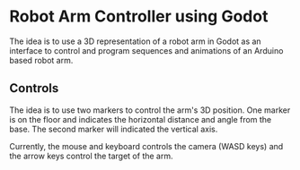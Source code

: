 # Robot Arm Controller using Godot
The idea is to use a 3D representation of a robot arm in Godot as an interface to control and program sequences and animations of an Arduino based robot arm.
## Controls
The idea is to use two markers to control the arm's 3D position. One marker is on the floor and indicates the horizontal distance and angle from the base. The second marker will indicated the vertical axis.

Currently, the mouse and keyboard controls the camera (WASD keys) and the arrow keys control the target of the arm.
